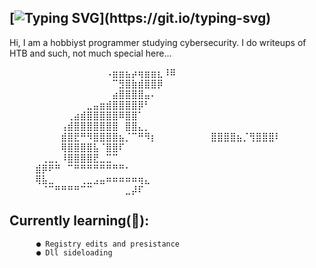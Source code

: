 ## [![Typing SVG](https://readme-typing-svg.demolab.com?font=Fira+Code&duration=3000&pause=500&color=EFF7D9&background=7F71FF22&vCenter=true&width=500&height=45&lines=Bizzi!;Amature+Malware-dev+and+Red-Teamer...)](https://git.io/typing-svg)

Hi, I am a hobbiyst programmer studying cybersecurity. 
I do writeups of HTB and such, not much special here...

⠀⠀⠀⠀⠀⠀⠀⠀⠀⠀⠀⠀⠀⠀⠀⠠⣶⣶⣦⡴⢶⣶⣶⣆⠸⠿⠀⠀⠀⠀
⠀⠀⠀⠀⠀⠀⠀⠀⠀⠀⠀⠀⠀⠀⠀⠀⠉⣻⣿⣷⣾⣿⣿⡿⠀⠀⠀⠀⠀⠀
⠀⠀⠀⠀⠀⠀⠀⠀⠀⠀⠀⠀⠀⠀⠀⠀⣴⣿⣿⣿⣿⣤⠄⠀⠀⠀⠀⠀⠀⠀
⠀⠀⠀⠀⠀⠀⠀⠀⠀⠀⠀⠀⣀⣤⣶⣾⣿⣿⣿⣿⡿⠃⠀⠀⠀⠀⠀⠀⠀⠀
⠀⠀⠀⠀⠀⠀⠀⠀⠀⢀⣴⣾⣿⣿⣿⣿⣿⠿⣿⣿⠁⠀⠀⠀⠀⠀⠀⠀⠀⠀
⠀⠀⠀⠀⠀⠀⠀⠀⢠⣾⣿⣿⣿⣿⣿⣿⣿⠀⣿⣿⣄⡀⠀⠀⠀⠀⠀⠀⠀⠀
⠀⠀⠀⠀⠀⠀⠀⠀⣾⣿⣟⠛⠻⣿⣿⣿⣿⣦⡈⠉⠛⠻⡆
⠀⠀⠀⠀⠀⠀⠀⠀⣿⣿⣿⣿⣦⡈⢻⣿⣿⣿⠇⠀⠀    
⠀⠀⠀⠀⠀⠀⠀⠀⢿⣿⣿⣿⣿⣧⠈⣿⣿⠏⠀⠀⠀⠀⠀⠀⠀⠀⠀⠀⠀⠀
⠀⠀⠀⠀⠀⢀⣀⡀⠸⣿⣿⣿⣿⣟⣀⣉⠉⠀⠀⠀⠀⠀⠀⠀⠀⠀⠀⠀⠀⠀
⠀⠀⠀⠀⣾⡿⠟⠛⠀⠉⠛⠛⠛⠛⠛⠛⠛⠛⠂⠀⠀⠀⠀⠀⠀⠀⠀⠀⠀⠀
⠀⠀⠀⠀⢿⣧⣀⠀⠀⠀⠀⢀⣀⣠⣤⠶⠶⠶⠶⠶⢶⣄⠀⠀⠀⠀⠀⠀⠀⠀
⠀⠀⠀⠀⠀⠈⠉⠛⠛⠛⠛⠉⠉⠀⠀⠀⠀⠀⣀⡼⠏⠀⠀⠀⠀⠀⠀⠀⠀⠀

## **Currently learning(📖)**:
          ● Registry edits and presistance
          ● Dll sideloading
